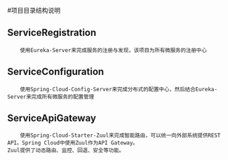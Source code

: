 #项目目录结构说明
## ServiceRegistration
        使用Eureka-Server来完成服务的注册与发现，该项目为所有微服务的注册中心
## ServiceConfiguration
        使用Spring-Cloud-Config-Server来完成分布式的配置中心，然后结合Eureka-Server来完成所有微服务的配置管理
## ServiceApiGateway
        使用Spring-Cloud-Starter-Zuul来完成智能路由，可以统一向外部系统提供REST API。Spring Cloud中使用Zuul作为API Gateway。
    Zuul提供了动态路由、监控、回退、安全等功能。
                                       
